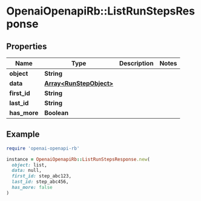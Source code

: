 # OpenaiOpenapiRb::ListRunStepsResponse

## Properties

| Name | Type | Description | Notes |
| ---- | ---- | ----------- | ----- |
| **object** | **String** |  |  |
| **data** | [**Array&lt;RunStepObject&gt;**](RunStepObject.md) |  |  |
| **first_id** | **String** |  |  |
| **last_id** | **String** |  |  |
| **has_more** | **Boolean** |  |  |

## Example

```ruby
require 'openai-openapi-rb'

instance = OpenaiOpenapiRb::ListRunStepsResponse.new(
  object: list,
  data: null,
  first_id: step_abc123,
  last_id: step_abc456,
  has_more: false
)
```

